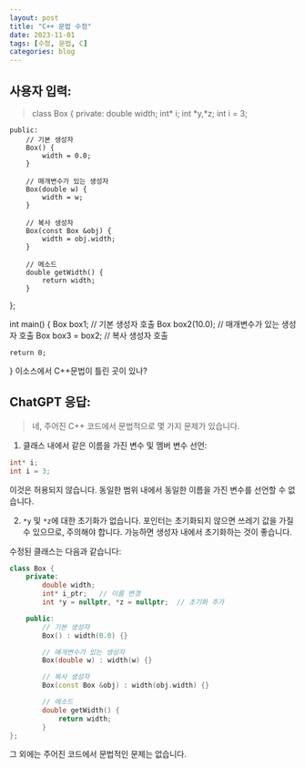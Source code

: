 ```yaml
---
layout: post
title: "C++ 문법 수정"
date: 2023-11-01
tags: [수정, 문법, C]
categories: blog
---
```


## 사용자 입력:
> class Box {
    private:
        double width;
        int* i;
        int *y,*z;
        int i = 3;

    public:
        // 기본 생성자
        Box() {
            width = 0.0;
        }

        // 매개변수가 있는 생성자
        Box(double w) {
            width = w;
        }

        // 복사 생성자
        Box(const Box &obj) {
            width = obj.width;
        }

        // 메소드
        double getWidth() {
            return width;
        }
};

int main() {
    Box box1;            // 기본 생성자 호출
    Box box2(10.0);      // 매개변수가 있는 생성자 호출
    Box box3 = box2;    // 복사 생성자 호출

    return 0;
} 이소스에서 C++문법이 틀린 곳이 있나?

## ChatGPT 응답:
> 네, 주어진 C++ 코드에서 문법적으로 몇 가지 문제가 있습니다.

1. 클래스 내에서 같은 이름을 가진 변수 및 멤버 변수 선언:
```cpp
int* i;
int i = 3;
```
이것은 허용되지 않습니다. 동일한 범위 내에서 동일한 이름을 가진 변수를 선언할 수 없습니다.

2. `*y` 및 `*z`에 대한 초기화가 없습니다. 포인터는 초기화되지 않으면 쓰레기 값을 가질 수 있으므로, 주의해야 합니다. 가능하면 생성자 내에서 초기화하는 것이 좋습니다.

수정된 클래스는 다음과 같습니다:

```cpp
class Box {
    private:
        double width;
        int* i_ptr;   // 이름 변경
        int *y = nullptr, *z = nullptr;  // 초기화 추가

    public:
        // 기본 생성자
        Box() : width(0.0) {}

        // 매개변수가 있는 생성자
        Box(double w) : width(w) {}

        // 복사 생성자
        Box(const Box &obj) : width(obj.width) {}

        // 메소드
        double getWidth() {
            return width;
        }
};
```

그 외에는 주어진 코드에서 문법적인 문제는 없습니다.

